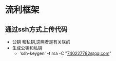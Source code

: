 # 流利框架

## 通过ssh方式上传代码

 - 公钥 和私钥,这两者是有关联的
 - 生成公钥和私钥
     + 'ssh-keygen' -t rsa -C "740227782@qq.com"